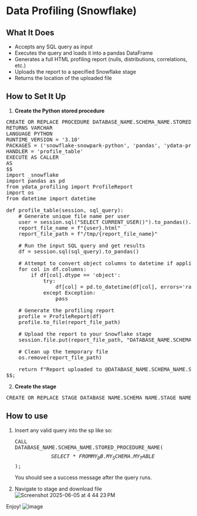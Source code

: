 # Data Profiling (Snowflake)

## What It Does

- Accepts any SQL query as input
- Executes the query and loads it into a pandas DataFrame
- Generates a full HTML profiling report (nulls, distributions, correlations, etc.)
- Uploads the report to a specified Snowflake stage
- Returns the location of the uploaded file

## How to Set It Up
1. **Create the Python stored procedure**

<pre>
CREATE OR REPLACE PROCEDURE DATABASE_NAME.SCHEMA_NAME.STORED_PROCEDURE_NAME("SQL_QUERY" VARCHAR)
RETURNS VARCHAR
LANGUAGE PYTHON
RUNTIME_VERSION = '3.10'
PACKAGES = ('snowflake-snowpark-python', 'pandas', 'ydata-profiling')
HANDLER = 'profile_table'
EXECUTE AS CALLER
AS
$$
import _snowflake
import pandas as pd
from ydata_profiling import ProfileReport
import os
from datetime import datetime

def profile_table(session, sql_query):
    # Generate unique file name per user
    user = session.sql("SELECT CURRENT_USER()").to_pandas().iloc[0][0]
    report_file_name = f"{user}.html"
    report_file_path = f"/tmp/{report_file_name}"

    # Run the input SQL query and get results
    df = session.sql(sql_query).to_pandas()

    # Attempt to convert object columns to datetime if applicable
    for col in df.columns:
        if df[col].dtype == 'object':
            try:
                df[col] = pd.to_datetime(df[col], errors='raise')
            except Exception:
                pass

    # Generate the profiling report
    profile = ProfileReport(df)
    profile.to_file(report_file_path)

    # Upload the report to your Snowflake stage
    session.file.put(report_file_path, "DATABASE_NAME.SCHEMA_NAME.STAGE_NAME", auto_compress=False, overwrite=True)

    # Clean up the temporary file
    os.remove(report_file_path)

    return f"Report uploaded to @DATABASE_NAME.SCHEMA_NAME.STAGE_NAME as {report_file_name}"
$$;
</pre>

2. **Create the stage** 
<pre>
CREATE OR REPLACE STAGE DATABASE_NAME.SCHEMA_NAME.STAGE_NAME;
</pre>

## How to use

1. Insert any valid query into the sp like so: <pre>CALL DATABASE_NAME.SCHEMA_NAME.STORED_PROCEDURE_NAME($$SELECT * FROM MY_DB.MY_SCHEMA.MY_TABLE$$);</pre> You should see a success message after the query runs.

2. Navigate to stage and download file
![Screenshot 2025-06-05 at 4 44 23 PM](https://github.com/user-attachments/assets/f2071ec4-c327-4879-9123-5f831b1db9d1)


Enjoy!
![image](https://github.com/user-attachments/assets/43503419-765e-4046-8a96-b6f33ede502e)



